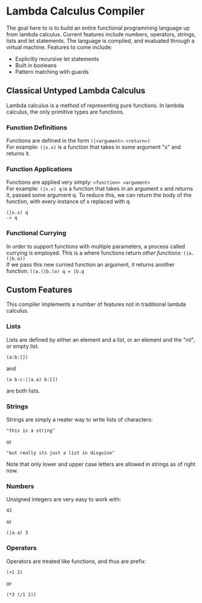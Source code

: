 # Lambda Calculus Compiler
The goal here to is to build an entire functional programming language up from lambda calculus. Current features include numbers, operators, strings, lists and let statements. The language is compiled, and evaluated through a virtual machine. Features to come include:
* Explicitly recursive let statements
* Built in booleans
* Pattern matching with guards

## Classical Untyped Lambda Calculus
Lambda calculus is a method of representing pure functions. In lambda calculus, the only primitive types are functions.

### Function Definitions
Functions are defined in the form ```(|<argument>.<return>)```\
For example: ```(|x.x)``` is a function that takes in some argument "x" and returns it.

### Function Applications
Functions are applied very simply: ```<function> <argument>```\
For example: ```(|x.x) q``` is a function that takes in an argument x and returns it, passed some argument q. To reduce this, we can return the body of the function, with every instance of x replaced with q.

```
(|x.x) q
-> q
```

### Functional Currying
In order to support functions with multiple parameters, a process called currying is employed. This is a where functions return *other functions*: ```(|a.(|b.a))```\
If we pass this new curried function an argument, it returns another function: ```(|a.(|b.)a) q = |b.q```

## Custom Features
This compiler implements a number of features not in traditional lambda calculus.

### Lists
Lists are defined by either an element and a list, or an element and the "nil", or empty list.
```
(a:b:[])
```
and
```
(a b:c:(|a.a) b:[])
```
are both lists.

### Strings
Strings are simply a neater way to write lists of characters:
```
"this is a string"
```
or
```
"but really its just a list in disguise"
```
Note that only lower and upper case letters are allowed in strings as of right now.

### Numbers
Unsigned integers are very easy to work with:
```
42
```
or
```
(|a.a) 3
```

### Operators
Operators are treated like functions, and thus are prefix:
```
(+1 2)
```
or
```
(*3 (/1 2))
```
